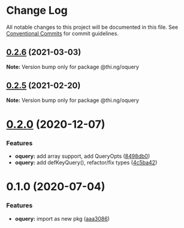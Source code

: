 # Change Log

All notable changes to this project will be documented in this file.
See [Conventional Commits](https://conventionalcommits.org) for commit guidelines.

## [0.2.6](https://github.com/thi-ng/umbrella/compare/@thi.ng/oquery@0.2.5...@thi.ng/oquery@0.2.6) (2021-03-03)

**Note:** Version bump only for package @thi.ng/oquery





## [0.2.5](https://github.com/thi-ng/umbrella/compare/@thi.ng/oquery@0.2.4...@thi.ng/oquery@0.2.5) (2021-02-20)

**Note:** Version bump only for package @thi.ng/oquery





# [0.2.0](https://github.com/thi-ng/umbrella/compare/@thi.ng/oquery@0.1.15...@thi.ng/oquery@0.2.0) (2020-12-07)


### Features

* **oquery:** add array support, add QueryOpts ([8498db0](https://github.com/thi-ng/umbrella/commit/8498db037216a6ebcd15cb76a141fedc88feecf3))
* **oquery:** add defKeyQuery(), refactor/fix types ([4c5ba42](https://github.com/thi-ng/umbrella/commit/4c5ba4256c3b56f4d1e70069675e39f26ac11887))





# 0.1.0 (2020-07-04)


### Features

* **oquery:** import as new pkg ([aaa3086](https://github.com/thi-ng/umbrella/commit/aaa30865d3318c06ab8f32862058a06af89ec8cc))
